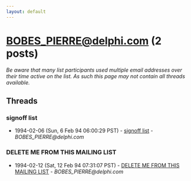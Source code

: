```yaml
---
layout: default
---
```


# BOBES_PIERRE@delphi.com (2 posts)

_Be aware that many list participants used multiple email addresses over their time active on the list. As such this page may not contain all threads available._

## Threads

### signoff list
+ 1994-02-06 (Sun, 6 Feb 94 06:00:29 PST) - [signoff list](/archive/1994/02/8f3024cdb797668d2112f10f59130f347b85059baf62652f1e96922073eb0780) - _BOBES_PIERRE@delphi.com_

### DELETE ME FROM THIS MAILING LIST
+ 1994-02-12 (Sat, 12 Feb 94 07:31:07 PST) - [DELETE ME FROM THIS MAILING LIST](/archive/1994/02/8492f39b709881dcd8b9186262ac5ca12d037f3c0f886f055b953a4539ef18fe) - _BOBES_PIERRE@delphi.com_

